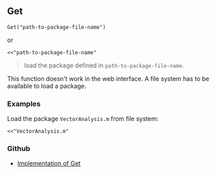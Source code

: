 ## Get

```
Get("path-to-package-file-name")
```

or

```
<<"path-to-package-file-name"
```

> load the package defined in `path-to-package-file-name`. 

This function doesn't work in the web interface. A file system has to be available to load a package.

### Examples

Load the package `VectorAnalysis.m` from file system:

```
<<"VectorAnalysis.m"
```
 

### Github

* [Implementation of Get](https://github.com/axkr/symja_android_library/blob/master/symja_android_library/matheclipse-core/src/main/java/org/matheclipse/core/builtin/FileFunctions.java#L596) 
